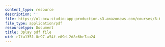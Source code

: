 ```yaml
---
content_type: resource
description: ''
file: https://ol-ocw-studio-app-production.s3.amazonaws.com/courses/6-042j-mathematics-for-computer-science-spring-2015/c7fa13518c97a54fe09d2d8c6bc7aa24_Sdw8_0RDZuw.pdf
file_type: application/pdf
resourcetype: Document
title: 3play pdf file
uid: c7fa1351-8c97-a54f-e09d-2d8c6bc7aa24
---
```

